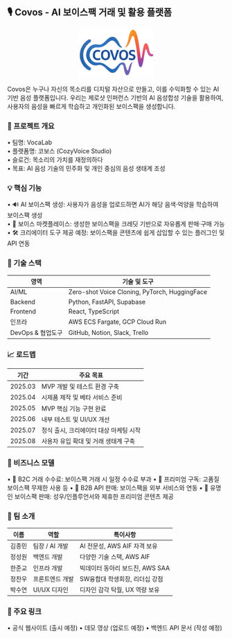 ## 🎙️ Covos - AI 보이스팩 거래 및 활용 플랫폼

<div align="center">
  <img src="frontend/src/assets/logo.png" alt="대체 텍스트">
</div>

Covos은 누구나 자신의 목소리를 디지털 자산으로 만들고, 이를 수익화할 수 있는 AI 기반 음성 플랫폼입니다. 우리는 제로샷 인퍼런스 기반의 AI 음성합성 기술을 활용하여, 사용자의 음성을 빠르게 학습하고 개인화된 보이스팩을 생성합니다.

### 🚀 프로젝트 개요
•	팀명: VocaLab  
•	플랫폼명: 코보스 (CozyVoice Studio)  
•	슬로건: 목소리의 가치를 재정의하다  
•	목표: AI 음성 기술의 민주화 및 개인 중심의 음성 생태계 조성  

### 💡 핵심 기능
•	🔊 AI 보이스팩 생성: 사용자가 음성을 업로드하면 AI가 해당 음색·억양을 학습하여 보이스팩 생성  
•	💱 보이스 마켓플레이스: 생성한 보이스팩을 크레딧 기반으로 자유롭게 판매·구매 가능
•	🛠️ 크리에이터 도구 제공 예정: 보이스팩을 콘텐츠에 쉽게 삽입할 수 있는 플러그인 및 API 연동

### 🧠 기술 스택

| 영역              | 기술 및 도구                             |
|------------------|------------------------------------------|
| AI/ML            | Zero-shot Voice Cloning, PyTorch, HuggingFace |
| Backend          | Python, FastAPI, Supabase                |
| Frontend         | React, TypeScript                        |
| 인프라           | AWS ECS Fargate, GCP Cloud Run           |
| DevOps & 협업도구 | GitHub, Notion, Slack, Trello            |

### 📈 로드맵

| 기간     | 주요 목표                            |
|----------|-------------------------------------|
| 2025.03  | MVP 개발 및 테스트 환경 구축         |
| 2025.04  | 시제품 제작 및 베타 서비스 준비      |
| 2025.05  | MVP 핵심 기능 구현 완료              |
| 2025.06  | 내부 테스트 및 UI/UX 개선            |
| 2025.07  | 정식 출시, 크리에이터 대상 마케팅 시작 |
| 2025.08  | 사용자 유입 확대 및 거래 생태계 구축   |

### 🧩 비즈니스 모델
•	🧾 B2C 거래 수수료: 보이스팩 거래 시 일정 수수료 부과
•	🔁 프리미엄 구독: 고품질 보이스팩 무제한 사용 등
•	👥 B2B API 판매: 보이스팩을 외부 서비스와 연동
•	🎤 유명인 보이스팩 판매: 성우/인플루언서와 제휴한 프리미엄 콘텐츠 제공

### 👥 팀 소개

| 이름     | 역할             | 특이사항                    |
|----------|------------------|-----------------------------|
| 김종민 | 팀장 / AI 개발     | AI 전문성, AWS AIF 자격 보유 |
| 정성원 | 백엔드 개발        | 다양한 기술 스택, AWS AIF    |
| 한준교 | 인프라 개발        | 빅데이터 동아리 보드진, AWS SAA |
| 정찬우 | 프론트엔드 개발    | SW융합대 학생회장, 리더십 강점 |
| 박수연 | UI/UX 디자인      | 디자인 감각 탁월, UX 역량 보유 |

### 🔗 주요 링크
•	공식 웹사이트 (출시 예정)
•	데모 영상 (업로드 예정)
•	백엔드 API 문서 (작성 예정)